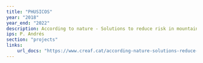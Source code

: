 ```yaml
---
title: "PHUSICOS"
year: "2018"
year_end: "2022"
description: According to nature - Solutions to reduce risk in mountain landscapes.
ips: P. Andrés
section: "projects"
links:
    url_docs: "https://www.creaf.cat/according-nature-solutions-reduce-risk-mountain-landscapes"
---
```

